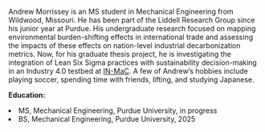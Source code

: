 Andrew Morrissey is an MS student in Mechanical Engineering from Wildwood, Missouri. He has been part of the Liddell Research Group since his junior year at Purdue. His undergraduate research  focused on mapping environmental burden-shifting effects in international trade and assessing the impacts of these effects on nation-level industrial decarbonization metrics. Now, for his graduate thesis project, he is investigating the integration of Lean Six Sigma practices with sustainability decision-making in an Industry 4.0 testbed at [IN-MaC]( https://polytechnic.purdue.edu/in-mac/facilities/intelligent-manufacturing-testbed). A few of Andrew’s hobbies include playing soccer, spending time with friends, lifting, and studying Japanese.

<strong>Education:</strong>
<li>MS, Mechanical Engineering, Purdue University, in progress</li>
<li>BS, Mechanical Engineering, Purdue University, 2025</li>
